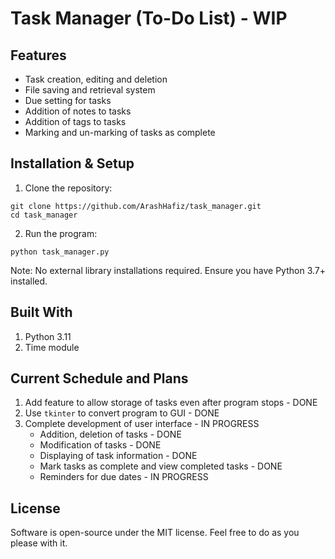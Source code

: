 # Task Manager (To-Do List) - WIP
## Features
- Task creation, editing and deletion
- File saving and retrieval system
- Due setting for tasks
- Addition of notes to tasks
- Addition of tags to tasks
- Marking and un-marking of tasks as complete

## Installation & Setup
1. Clone the repository:
```
git clone https://github.com/ArashHafiz/task_manager.git
cd task_manager
```
2. Run the program:
```
python task_manager.py
```
Note: No external library installations required. Ensure you have Python 3.7+ installed.

## Built With
1. Python 3.11
2. Time module

## Current Schedule and Plans
1. Add feature to allow storage of tasks even after program stops - DONE
2. Use ```tkinter``` to convert program to GUI - DONE
3. Complete development of user interface - IN PROGRESS
   - Addition, deletion of tasks - DONE
   - Modification of tasks - DONE
   - Displaying of task information - DONE
   - Mark tasks as complete and view completed tasks - DONE
   - Reminders for due dates - IN PROGRESS

## License
Software is open-source under the MIT license. Feel free to do as you please with it.
